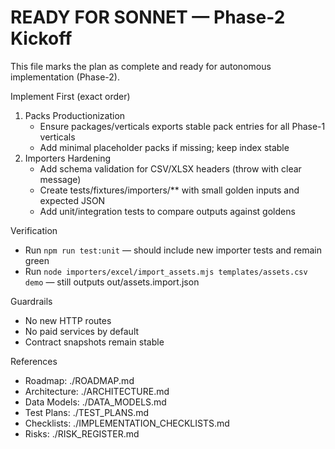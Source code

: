 # READY FOR SONNET — Phase-2 Kickoff

This file marks the plan as complete and ready for autonomous implementation (Phase-2).

Implement First (exact order)
1) Packs Productionization
   - Ensure packages/verticals exports stable pack entries for all Phase-1 verticals
   - Add minimal placeholder packs if missing; keep index stable
2) Importers Hardening
   - Add schema validation for CSV/XLSX headers (throw with clear message)
   - Create tests/fixtures/importers/** with small golden inputs and expected JSON
   - Add unit/integration tests to compare outputs against goldens

Verification
- Run `npm run test:unit` — should include new importer tests and remain green
- Run `node importers/excel/import_assets.mjs templates/assets.csv demo` — still outputs out/assets.import.json

Guardrails
- No new HTTP routes
- No paid services by default
- Contract snapshots remain stable

References
- Roadmap: ./ROADMAP.md
- Architecture: ./ARCHITECTURE.md
- Data Models: ./DATA_MODELS.md
- Test Plans: ./TEST_PLANS.md
- Checklists: ./IMPLEMENTATION_CHECKLISTS.md
- Risks: ./RISK_REGISTER.md


